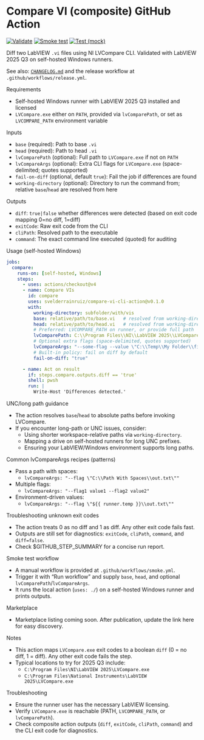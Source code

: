 # Compare VI (composite) GitHub Action

<!-- ci: bootstrap status checks -->

[![Validate](https://github.com/svelderrainruiz/compare-vi-cli-action/actions/workflows/validate.yml/badge.svg)](https://github.com/svelderrainruiz/compare-vi-cli-action/actions/workflows/validate.yml)
[![Smoke test](https://github.com/svelderrainruiz/compare-vi-cli-action/actions/workflows/smoke.yml/badge.svg)](https://github.com/svelderrainruiz/compare-vi-cli-action/actions/workflows/smoke.yml)
[![Test (mock)](https://github.com/svelderrainruiz/compare-vi-cli-action/actions/workflows/test-mock.yml/badge.svg)](https://github.com/svelderrainruiz/compare-vi-cli-action/actions/workflows/test-mock.yml)

Diff two LabVIEW `.vi` files using NI LVCompare CLI. Validated with LabVIEW 2025 Q3 on self-hosted Windows runners.

See also: [`CHANGELOG.md`](./CHANGELOG.md) and the release workflow at `.github/workflows/release.yml`.

Requirements

- Self-hosted Windows runner with LabVIEW 2025 Q3 installed and licensed
- `LVCompare.exe` either on `PATH`, provided via `lvComparePath`, or set as `LVCOMPARE_PATH` environment variable

Inputs

- `base` (required): Path to base `.vi`
- `head` (required): Path to head `.vi`
- `lvComparePath` (optional): Full path to `LVCompare.exe` if not on `PATH`
- `lvCompareArgs` (optional): Extra CLI flags for `LVCompare.exe` (space-delimited; quotes supported)
- `fail-on-diff` (optional, default `true`): Fail the job if differences are found
- `working-directory` (optional): Directory to run the command from; relative `base`/`head` are resolved from here

Outputs

- `diff`: `true|false` whether differences were detected (based on exit code mapping 0=no diff, 1=diff)
- `exitCode`: Raw exit code from the CLI
- `cliPath`: Resolved path to the executable
- `command`: The exact command line executed (quoted) for auditing

Usage (self-hosted Windows)

```yaml
jobs:
  compare:
    runs-on: [self-hosted, Windows]
    steps:
      - uses: actions/checkout@v4
      - name: Compare VIs
        id: compare
        uses: svelderrainruiz/compare-vi-cli-action@v0.1.0
        with:
          working-directory: subfolder/with/vis
          base: relative/path/to/base.vi   # resolved from working-directory if set
          head: relative/path/to/head.vi   # resolved from working-directory if set
          # Preferred: LVCOMPARE_PATH on runner, or provide full path
          lvComparePath: C:\\Program Files\\NI\\LabVIEW 2025\\LVCompare.exe
          # Optional extra flags (space-delimited, quotes supported)
          lvCompareArgs: "--some-flag --value \"C:\\Temp\\My Folder\\file.txt\""
          # Built-in policy: fail on diff by default
          fail-on-diff: "true"

      - name: Act on result
        if: steps.compare.outputs.diff == 'true'
        shell: pwsh
        run: |
          Write-Host 'Differences detected.'
```

UNC/long path guidance

- The action resolves `base`/`head` to absolute paths before invoking LVCompare.
- If you encounter long-path or UNC issues, consider:
  - Using shorter workspace-relative paths via `working-directory`.
  - Mapping a drive on self-hosted runners for long UNC prefixes.
  - Ensuring your LabVIEW/Windows environment supports long paths.

Common lvCompareArgs recipes (patterns)

- Pass a path with spaces:
  - `lvCompareArgs: "--flag \"C:\\Path With Spaces\\out.txt\""`
- Multiple flags:
  - `lvCompareArgs: "--flag1 value1 --flag2 value2"`
- Environment-driven values:
  - `lvCompareArgs: "--flag \"${{ runner.temp }}\\out.txt\""`

Troubleshooting unknown exit codes

- The action treats 0 as no diff and 1 as diff. Any other exit code fails fast.
- Outputs are still set for diagnostics: `exitCode`, `cliPath`, `command`, and `diff=false`.
- Check $GITHUB_STEP_SUMMARY for a concise run report.

Smoke test workflow

- A manual workflow is provided at `.github/workflows/smoke.yml`.
- Trigger it with “Run workflow” and supply `base`, `head`, and optional `lvComparePath`/`lvCompareArgs`.
- It runs the local action (`uses: ./`) on a self-hosted Windows runner and prints outputs.

Marketplace

- Marketplace listing coming soon. After publication, update the link here for easy discovery.

Notes

- This action maps `LVCompare.exe` exit codes to a boolean `diff` (0 = no diff, 1 = diff). Any other exit code fails the step.
- Typical locations to try for 2025 Q3 include:
  - `C:\Program Files\NI\LabVIEW 2025\LVCompare.exe`
  - `C:\Program Files\National Instruments\LabVIEW 2025\LVCompare.exe`

Troubleshooting

- Ensure the runner user has the necessary LabVIEW licensing.
- Verify `LVCompare.exe` is reachable (PATH, `LVCOMPARE_PATH`, or `lvComparePath`).
- Check composite action outputs (`diff`, `exitCode`, `cliPath`, `command`) and the CLI exit code for diagnostics.
